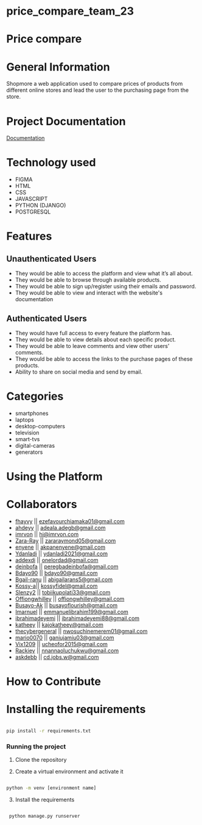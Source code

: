 # price_compare_team_23

# Price compare

# General Information

Shopmore a web application used to compare prices of products from different online stores and lead the user to the purchasing page from the store.

# Project Documentation

[Documentation](https://docs.google.com/document/d/1LwY4xf3l5XciiLNhw41vyeaFBxyWQHW0W8_FRE-xsR4/edit)

# Technology used

- FIGMA
- HTML
- CSS
- JAVASCRIPT
- PYTHON (DJANGO)
- POSTGRESQL

# Features

## Unauthenticated Users

- They would be able to access the platform and view what it’s all about.
- They would be able to browse through available products.
- They would be able to sign up/register using their emails and password.
- They would be able to view and interact with the website's documentation

## Authenticated Users

- They would have full access to every feature the platform has.
- They would be able to view details about each specific product.
- They would be able to leave comments and view other users’ comments.
- They would be able to access the links to the purchase pages of these products.
- Ability to share on social media and send by email.

# Categories

- smartphones
- laptops
- desktop-computers
- television
- smart-tvs
- digital-cameras
- generators

# Using the Platform

# Collaborators

- [fhayvy](github.com/fhayvy) || ezefavourchiamaka01@gmail.com
- [ahdeyy](github.com/Ahdeyyy) || adeala.adegb@gmail.com
- [imrvon](github.com/imrvon) || hi@imrvon.com
- [Zara-Ray](github.com/Zara-Ray) || zararaymond05@gmail.com
- [enyene](https://github.com/enyene) || akpanenyene@gmail.com
- [Ydanladi](https://github.com/Ydanladi) || ydanladi2021@gmail.com
- [addexdi](https://github.com/addexdi) || onelordad@gmail.com
- [deinbofa](https://github.com/deinbofa) || peregbadeinbofa@gmail.com
- [Bdayo90](https://github.com/Bdayo90) || bdayo90@gmail.com
- [Bgail-ranu](https://github.com/Bgail-ranu) || abigailarans5@gmail.com
- [Kossy-a](https://github.com/Kossy-a)|| kossyfidel@gmail.com
- [Slenzy2](https://github.com/Slenzy2) || tobiikupolati33@gmail.com
- [Offiongwhilley](https://github.com/Offiongwhilley) || offiongwhilley@gmail.com
- [Busayo-Ak](https://github.com/Busayo-Ak) || busayoflourish@gmail.com
- [Imarnuel](https://github.com/Imarnuel) || emmanuelibrahim199@gmail.com
- [ibrahimadeyemi](https://github.com/ibrahimadeyemi) || ibrahimadeyemi88@gmail.com
- [katheey](https://github.com/katheey) || kajokatheey@gmail.com
- [thecybergeneral](https://github.com/thecybergeneral) || nwosuchinemerem01@gmail.com
- [mario0070](https://github.com/mario0070) || ganiujamiu03@gmail.com
- [Vix1209](https://github.com/Vix1209) || ucheofor2015@gmail.com
- [Rackiey](https://github.com/Rackiey) || nnannaoluchukwu@gmail.com
- [askdebb](https://github.com/askdebb) || cd.jobs.w@gmail.com

# How to Contribute

# Installing the requirements

```bash

pip install -r requirements.txt

```

### Running the project

1. Clone the repository

2. Create a virtual environment and activate it

```bash

python -m venv [environment name]

```

3. Install the requirements

```bash

 python manage.py runserver

```
